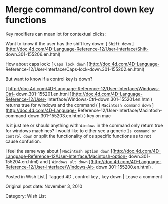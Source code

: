 # Merge command/control down key functions

Key modifiers can mean lot for contextual clicks:

Want to know if the user has the shift key down: [ ` Shift down `
](http://doc.4d.com/4D-Language-Reference-12/User-Interface/Shift-
down.301-155206.en.html)

How about caps lock: [ ` Caps lock down ` ](http://doc.4d.com/4D-Language-
Reference-12/User-Interface/Caps-lock-down.301-155202.en.html)

But want to know if a control key is down?

[ http://doc.4d.com/4D-Language-Reference-12/User-Interface/Windows-Ctrl-
down.301-155201.en.html ](http://doc.4d.com/4D-Language-Reference-12/User-
Interface/Windows-Ctrl-down.301-155201.en.html) returns true for windows and
the command ( [ ` Macintosh command down ` ](http://doc.4d.com/4D-Language-
Reference-12/User-Interface/Macintosh-command-down.301-155203.en.html) ) key
on mac

Is it just me or should anything with ` Windows ` in the command only return
true for windows machines? I would like to either see a generic ` Is command
or control down ` or split the functionality of os specific functions as to
not cause confusion.

I feel the same way about [ ` Macintosh option down `
](http://doc.4d.com/4D-Language-Reference-12/User-Interface/Macintosh-option-
down.301-155204.en.html) and [ ` Windows alt down `
](http://doc.4d.com/4D-Language-Reference-12/User-Interface/Windows-Alt-
down.301-155200.en.html) .

Posted in Wish List | Tagged 4D , control key , key down | Leave a comment 


Original post date: November 3, 2010

Category: Wish List